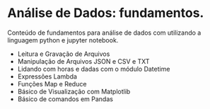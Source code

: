 # Análise de Dados: fundamentos.
Conteúdo de fundamentos para análise de dados com utilizando a linguagem python e jupyter notebook.

* Leitura e Gravação de Arquivos
* Manipulação de Arquivos JSON e CSV e TXT
* Lidando com horas e dadas com o módulo Datetime
* Expressões Lambda
* Funções Map e Reduce
* Básico de Visualização com Matplotlib
* Básico de comandos em Pandas
